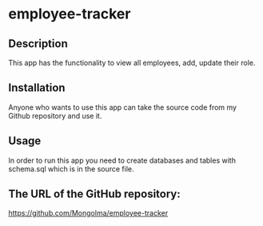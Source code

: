 # employee-tracker

## Description

This app has the functionality to view all employees, add, update their role. 

## Installation

Anyone who wants to use this app can take the source code from my Github repository and use it.

## Usage

In order to run this app you need to create databases and tables with schema.sql which is in the source file.

## The URL of the GitHub repository: 
https://github.com/Mongolma/employee-tracker